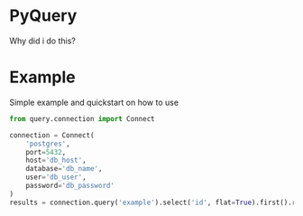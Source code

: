 # PyQuery
Why did i do this?

# Example
Simple example and quickstart on how to use
```python
from query.connection import Connect

connection = Connect(
    'postgres', 
    port=5432,
    host='db_host', 
    database='db_name', 
    user='db_user', 
    password='db_password'
)
results = connection.query('example').select('id', flat=True).first().run()
```

